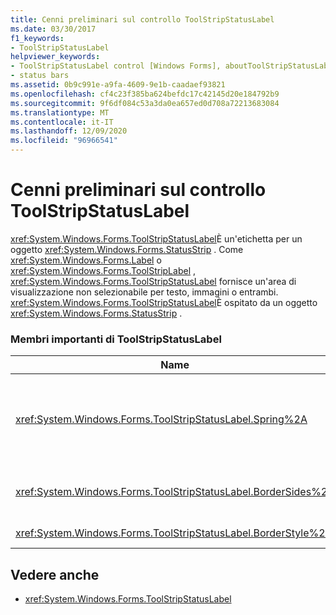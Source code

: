 ```yaml
---
title: Cenni preliminari sul controllo ToolStripStatusLabel
ms.date: 03/30/2017
f1_keywords:
- ToolStripStatusLabel
helpviewer_keywords:
- ToolStripStatusLabel control [Windows Forms], aboutToolStripStatusLabel control
- status bars
ms.assetid: 0b9c991e-a9fa-4609-9e1b-caadaef93821
ms.openlocfilehash: cf4c23f385ba624befdc17c42145d20e184792b9
ms.sourcegitcommit: 9f6df084c53a3da0ea657ed0d708a72213683084
ms.translationtype: MT
ms.contentlocale: it-IT
ms.lasthandoff: 12/09/2020
ms.locfileid: "96966541"
---
```

# <a name="toolstripstatuslabel-control-overview"></a>Cenni preliminari sul controllo ToolStripStatusLabel
<xref:System.Windows.Forms.ToolStripStatusLabel>È un'etichetta per un oggetto <xref:System.Windows.Forms.StatusStrip> . Come <xref:System.Windows.Forms.Label> o <xref:System.Windows.Forms.ToolStripLabel> , <xref:System.Windows.Forms.ToolStripStatusLabel> fornisce un'area di visualizzazione non selezionabile per testo, immagini o entrambi. <xref:System.Windows.Forms.ToolStripStatusLabel>È ospitato da un oggetto <xref:System.Windows.Forms.StatusStrip> .  
  
### <a name="important-toolstripstatuslabel-members"></a>Membri importanti di ToolStripStatusLabel  
  
|Name|Descrizione|  
|----------|-----------------|  
|<xref:System.Windows.Forms.ToolStripStatusLabel.Spring%2A>|Ottiene o imposta un valore che indica se l'oggetto <xref:System.Windows.Forms.ToolStripStatusLabel> riempie automaticamente lo spazio disponibile nell'oggetto <xref:System.Windows.Forms.StatusStrip> quando il form viene ridimensionato.|  
|<xref:System.Windows.Forms.ToolStripStatusLabel.BorderSides%2A>|Ottiene o imposta un valore che indica i lati dell'oggetto <xref:System.Windows.Forms.ToolStripStatusLabel> che presentano un bordo.|  
|<xref:System.Windows.Forms.ToolStripStatusLabel.BorderStyle%2A>|Ottiene o imposta lo stile del bordo dell'oggetto <xref:System.Windows.Forms.ToolStripStatusLabel>.|  
  
## <a name="see-also"></a>Vedere anche

- <xref:System.Windows.Forms.ToolStripStatusLabel>

